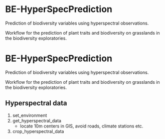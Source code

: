 # BE-HyperSpecPrediction
Prediction of biodiversity variables using hyperspectral observations.

Workflow for the prediction of plant traits and biodiversity on grasslands in the biodiversity exploratories.

# BE-HyperSpecPrediction
Prediction of biodiversity variables using hyperspectral observations.

Workflow for the prediction of plant traits and biodiversity on grasslands in the biodiversity exploratories.

## Hyperspectral data

1. set_environment
1. get_hyperspectral_data
   * locate 10m centers in GIS, avoid roads, climate stations etc.
1. crop_hyperspectral_data

